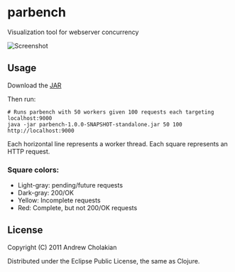# parbench

Visualization tool for webserver concurrency

![Screenshot](https://github.com/downloads/andrewvc/parbench/parbench-snap.png)

## Usage

  Download the [JAR](https://github.com/downloads/andrewvc/parbench/parbench-1.0.0-SNAPSHOT-standalone.jar)
  
  Then run:
    
    # Runs parbench with 50 workers given 100 requests each targeting localhost:9000
    java -jar parbench-1.0.0-SNAPSHOT-standalone.jar 50 100 http://localhost:9000
  
  Each horizontal line represents a worker thread. Each square represents an HTTP request.

  ### Square colors:

  * Light-gray: pending/future requests
  * Dark-gray:  200/OK
  * Yellow:     Incomplete requests
  * Red:        Complete, but not 200/OK requests

## License

Copyright (C) 2011 Andrew Cholakian

Distributed under the Eclipse Public License, the same as Clojure.
